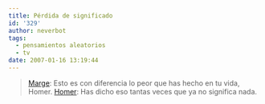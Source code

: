 ```yaml
---
title: Pérdida de significado
id: '329'
author: neverbot
tags:
  - pensamientos aleatorios
  - tv
date: 2007-01-16 13:19:44
---
```


> [Marge](http://en.wikipedia.org/wiki/Marge_Simpson): Esto es con diferencia lo peor que has hecho en tu vida, Homer. [Homer](http://en.wikipedia.org/wiki/Homer_Simpson): Has dicho eso tantas veces que ya no significa nada.